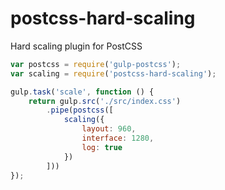 # postcss-hard-scaling
Hard scaling plugin for PostCSS

```js
var postcss = require('gulp-postcss');
var scaling = require('postcss-hard-scaling');

gulp.task('scale', function () {
    return gulp.src('./src/index.css')
        .pipe(postcss([
            scaling({
                layout: 960,
                interface: 1280,
                log: true
            })
        ]))
});
```
